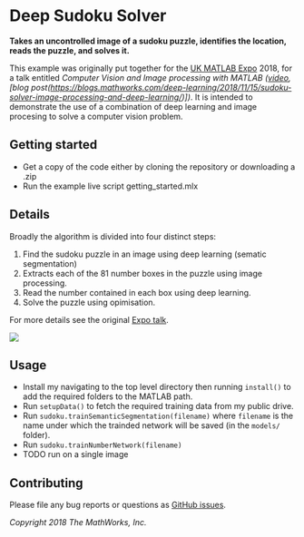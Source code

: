 # Deep Sudoku Solver

__Takes an uncontrolled image of a sudoku puzzle, identifies the location, reads the puzzle, and solves it.__

This example was originally put together for the [UK MATLAB Expo](https://www.matlabexpo.com/uk) 2018, for a talk entitled _Computer Vision and Image processing with MATLAB ([video](https://www.mathworks.com/videos/image-processing-and-computer-vision-with-matlab-1541003708736.html), [blog post(https://blogs.mathworks.com/deep-learning/2018/11/15/sudoku-solver-image-processing-and-deep-learning/)])_. It is intended to demonstrate the use of a combination of deep learning and image procesing to solve a computer vision problem.

## Getting started

- Get a copy of the code either by cloning the repository or downloading a .zip
- Run the example live script getting_started.mlx

## Details

Broadly the algorithm is divided into four distinct steps:

1. Find the sudoku puzzle in an image using deep learning (sematic segmentation)
2. Extracts each of the 81 number boxes in the puzzle using image processing.
3. Read the number contained in each box using deep learning.
4. Solve the puzzle using opimisation.

For more details see the original [Expo talk](https://www.mathworks.com/videos/image-processing-and-computer-vision-with-matlab-1541003708736.html).

![](presentation/reprojected_result.jpg)

## Usage

- Install my navigating to the top level directory then running `install()` to add the required folders to the MATLAB path.
- Run `setupData()` to fetch the required training data from my public drive.
- Run `sudoku.trainSemanticSegmentation(filename)`
where `filename` is the name under which the trainded network will be saved (in the `models/` folder).
- Run `sudoku.trainNumberNetwork(filename)`
- TODO run on a single image

## Contributing

Please file any bug reports or questions as [GitHub issues](https://github.com/mathworks/deep-sudoku-solver/issues).

_Copyright 2018 The MathWorks, Inc._